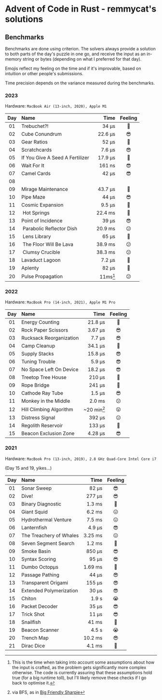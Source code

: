 # Advent of Code in Rust - remmycat's solutions

## Benchmarks

Benchmarks are done using criterion.
The solvers always provide a solution to both parts of the day's puzzle in one go, and receive the input as an in-memory string or bytes (depending on what I preferred for that day).

Emojis reflect my feeling on the time and if it's improvable, based on intuition or other people's submissions.

Time precision depends on the variance measured during the benchmarks.

### 2023

Hardware: `MacBook Air (13-inch, 2020), Apple M1`

| Day | Name                            |     Time | Feeling |
| :-: | :------------------------------ | -------: | :-----: |
| 01  | Trebuchet?!                     |    34 μs |   🙂    |
| 02  | Cube Conundrum                  |  22.6 μs |   😎    |
| 03  | Gear Ratios                     |    52 μs |   🙂    |
| 04  | Scratchcards                    |   7.6 μs |   😎    |
| 05  | If You Give A Seed A Fertilizer |  17.9 μs |   🙂    |
| 06  | Wait For It                     |   161 ns |   😎    |
| 07  | Camel Cards                     |    42 μs |   😎    |
| 08  |                                 |          |         |
| 09  | Mirage Maintenance              |  43.7 μs |   🙂    |
| 10  | Pipe Maze                       |    44 μs |   😎    |
| 11  | Cosmic Expansion                |   9.5 μs |   🌈    |
| 12  | Hot Springs                     |  22.4 ms |   🤔    |
| 13  | Point of Incidence              |    39 μs |   😎    |
| 14  | Parabolic Reflector Dish        |  20.9 ms |   😕    |
| 15  | Lens Library                    |    65 µs |   🙂    |
| 16  | The Floor Will Be Lava          |  38.9 ms |   😕    |
| 17  | Clumsy Crucible                 |  38.3 ms |   😕    |
| 18  | Lavaduct Lagoon                 |   7.2 µs |   🌈    |
| 19  | Aplenty                         |    82 µs |   🙂    |
| 20  | Pulse Propagation               |  11ms[^c]|   😕    |

[^c]: This is the time when taking into account some assumptions about how the
input is crafted, as the problem gets significantly more complex otherwise. The
code is currently assuring that these assumptions hold true (for a big runtime
toll), but I'll likely remove these checks if I go back to optimise it.

### 2022

Hardware: `MacBook Pro (14-inch, 2021), Apple M1 Pro`

| Day | Name                    |          Time | Feeling |
| :-: | :---------------------- | ------------: | :-----: |
| 01  | Energy Counting         |       21.8 μs |   🙂    |
| 02  | Rock Paper Scissors     |       3.67 μs |   😎    |
| 03  | Rucksack Reorganization |        7.7 μs |   😎    |
| 04  | Camp Cleanup            |       34.1 μs |   🙂    |
| 05  | Supply Stacks           |       15.8 μs |   😎    |
| 06  | Tuning Trouble          |        5.9 μs |   😎    |
| 07  | No Space Left On Device |       18.2 μs |   😎    |
| 08  | Treetop Tree House      |        210 μs |   🤔    |
| 09  | Rope Bridge             |        241 μs |   🙂    |
| 10  | Cathode Ray Tube        |        1.5 μs |   😎    |
| 11  | Monkey in the Middle    |        2.0 ms |   😕    |
| 12  | Hill Climbing Algorithm | ~20 min[^bfs] |   😛    |
| 13  | Distress Signal         |        392 μs |   😕    |
| 14  | Regolith Reservoir      |        133 µs |   🙂    |
| 15  | Beacon Exclusion Zone   |       4.28 µs |   😎    |

[^bfs]: via BFS, as in [Big Friendly Sharpie](https://github.com/remmycat/advent-of-code-rs/blob/main/2022/days/12-hill-climbing-algorithm/nope.jpg)

### 2021

Hardware: `MacBook Pro (13-inch, 2019), 2.8 GHz Quad-Core Intel Core i7`

(Day 15 and 19, yikes…)

| Day | Name                    |    Time | Feeling |
| :-: | :---------------------- | ------: | :-----: |
| 01  | Sonar Sweep             |   82 μs |   😎    |
| 02  | Dive!                   |  277 μs |   😎    |
| 03  | Binary Diagnostic       |  1.3 ms |   🤨    |
| 04  | Giant Squid             |  6.2 ms |   😖    |
| 05  | Hydrothermal Venture    |  7.5 ms |   😖    |
| 06  | Lanternfish             |  4.9 μs |   😎    |
| 07  | The Treachery of Whales | 3.25 ms |   😖    |
| 08  | Seven Segment Search    |  1.2 ms |   🤨    |
| 09  | Smoke Basin             |  850 μs |   😎    |
| 10  | Syntax Scoring          |   95 μs |   😎    |
| 11  | Dumbo Octopμs           | 1.69 ms |   🤨    |
| 12  | Passage Pathing         |   44 μs |   😎    |
| 13  | Transparent Origami     |  155 μs |   😎    |
| 14  | Extended Polymerization |   30 μs |   😎    |
| 15  | Chiton                  |   1.9 s |   😭    |
| 16  | Packet Decoder          |   35 μs |   😎    |
| 17  | Trick Shot              |   11 μs |   😎    |
| 18  | Snailfish               |   41 ms |   🤨    |
| 19  | Beacon Scanner          |   4.5 s |   😭    |
| 20  | Trench Map              | 10.2 ms |   😎    |
| 21  | Dirac Dice              |  4.1 ms |   🤨    |
